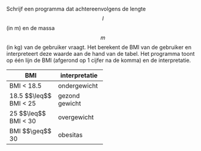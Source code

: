 Schrijf een programma dat achtereenvolgens de lengte $$l$$ (in m) en de massa $$m$$ (in kg) van de gebruiker vraagt. Het berekent de BMI van de gebruiker en interpreteert deze waarde aan de hand van de tabel. Het programma toont op één lijn de BMI (afgerond op 1 cijfer na de komma) en de interpretatie.

<table class="table,center" style="width:50%">
  <thead>
    <tr>
      <th>BMI</th>
      <th>interpretatie</th>
    </tr>
  </thead>
  <tbody>
    <tr>
      <td>BMI < 18.5</td>
      <td>ondergewicht</td>
    </tr>
    <tr>
      <td>18.5 $$\leq$$ BMI < 25</td>
      <td>gezond gewicht</td>
    </tr>
    <tr>
      <td>25 $$\leq$$ BMI < 30</td>
      <td>overgewicht</td>
    </tr>
    <tr>
      <td>BMI $$\geq$$ 30</td>
      <td>obesitas</td>
    </tr>
  </tbody>
</table>
